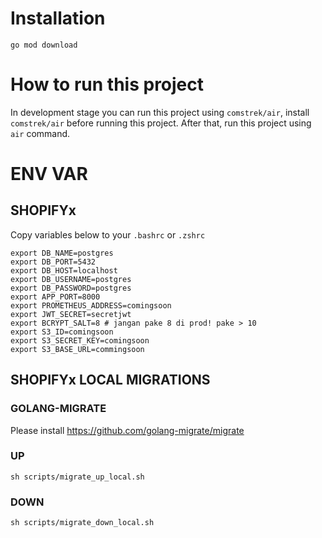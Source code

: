 # Installation
```
go mod download
```

# How to run this project
In development stage you can run this project using `comstrek/air`, install `comstrek/air` before running this project. After that, run this project using `air` command.

# ENV VAR

## SHOPIFYx
Copy variables below to your `.bashrc` or `.zshrc`

```
export DB_NAME=postgres
export DB_PORT=5432
export DB_HOST=localhost
export DB_USERNAME=postgres
export DB_PASSWORD=postgres
export APP_PORT=8000
export PROMETHEUS_ADDRESS=comingsoon
export JWT_SECRET=secretjwt
export BCRYPT_SALT=8 # jangan pake 8 di prod! pake > 10
export S3_ID=comingsoon
export S3_SECRET_KEY=comingsoon
export S3_BASE_URL=commingsoon
```

## SHOPIFYx LOCAL MIGRATIONS
### GOLANG-MIGRATE
Please install https://github.com/golang-migrate/migrate
### UP
```
sh scripts/migrate_up_local.sh
```

### DOWN
```
sh scripts/migrate_down_local.sh
```